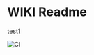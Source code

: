 # WIKI Readme 

[test1](content/test1.md)

![CI](https://github.com/Mr-H/wiki/workflows/CI/badge.svg?branch=master)
